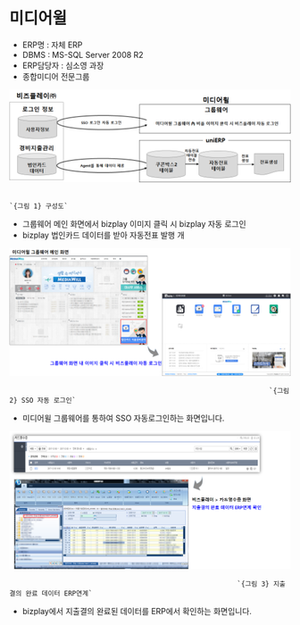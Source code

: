 # 미디어윌

 - ERP명 : 자체 ERP  
 - DBMS : MS-SQL Server 2008 R2  
 - ERP담당자 : 심소영 과장  
 - 종합미디어 전문그룹

![](../../../.gitbook/assets/image%20%28144%29.png)

                                                                          `{그림 1} 구성도` 

 - 그룹웨어 메인 화면에서 bizplay 이미지 클릭 시 bizplay 자동 로그인  
 - bizplay 법인카드 데이터를 받아 자동전표 발행 개

![](../../../.gitbook/assets/image%20%284%29.png)

                                                                     `{그림 2} SSO 자동 로그인`

 - 미디어윌 그룹웨어를 통하여 SSO 자동로그인하는 화면입니다.

![](../../../.gitbook/assets/image%20%281%29.png)

                                                             `{그림 3} 지출결의 완료 데이터 ERP연계`

 - bizplay에서 지출결의 완료된 데이터를 ERP에서 확인하는 화면입니다.

